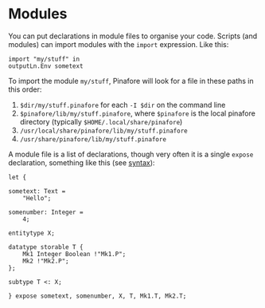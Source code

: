 # Modules

You can put declarations in module files to organise your code.
Scripts (and modules) can import modules with the `import` expression.
Like this:

```pinafore nocheck
import "my/stuff" in
outputLn.Env sometext
```

To import the module `my/stuff`, Pinafore will look for a file in these paths in this order:

1. `$dir/my/stuff.pinafore` for each `-I $dir` on the command line
2. `$pinafore/lib/my/stuff.pinafore`, where `$pinafore` is the local pinafore directory (typically `$HOME/.local/share/pinafore`)
3. `/usr/local/share/pinafore/lib/my/stuff.pinafore`
4. `/usr/share/pinafore/lib/my/stuff.pinafore`

A module file is a list of declarations, though very often it is a single `expose` declaration,
something like this (see [syntax](syntax.md)):

```pinafore decl
let {

sometext: Text =
    "Hello";

somenumber: Integer =
    4;

entitytype X;

datatype storable T {
    Mk1 Integer Boolean !"Mk1.P";
    Mk2 !"Mk2.P";
};

subtype T <: X;

} expose sometext, somenumber, X, T, Mk1.T, Mk2.T;
```

